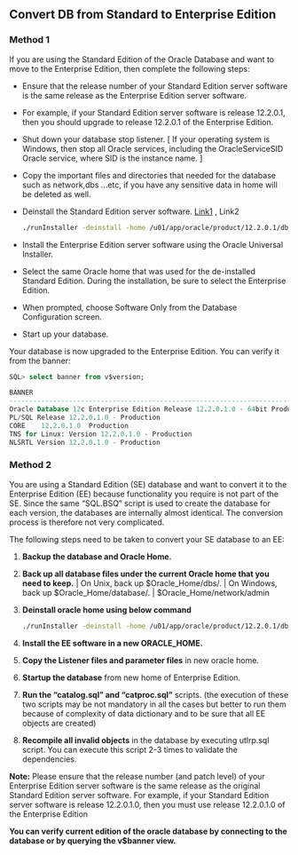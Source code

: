 ## Convert DB from Standard to Enterprise Edition

### Method 1

If you are using the Standard Edition of the Oracle Database and want to move to the Enterprise Edition, then complete the following steps:

* Ensure that the release number of your Standard Edition server  software is the same release as the Enterprise Edition server software.

* For example, if your Standard Edition server software is release  12.2.0.1, then you should upgrade to release 12.2.0.1 of the Enterprise  Edition.

- Shut down your database stop listener. [ If your operating system is Windows, then stop all Oracle services,  including the OracleServiceSID Oracle service, where SID is the instance name. ]
- Copy the important files and directories that needed for the database such as network,dbs ...etc, if you have any sensitive data in home will be deleted as well.

- Deinstall the Standard Edition server software. [Link1](https://docs.oracle.com/en/database/oracle/oracle-database/12.2/ladbi/oracle-deinstallation-tool-deinstall.html#GUID-71E860C5-4E1E-4D2F-AFD1-141709A172C0) , Link2

  ```bash
  ./runInstaller -deinstall -home /u01/app/oracle/product/12.2.0.1/db_1/
  ```

- Install the Enterprise Edition server software using the Oracle Universal Installer.

- Select the same Oracle home that was used for the de-installed  Standard Edition. During the installation, be sure to select the  Enterprise Edition.

- When prompted, choose Software Only from the Database Configuration screen.

- Start up your database.

Your database is now upgraded to the Enterprise Edition.
 You can verify it from the banner:

```sql
SQL> select banner from v$version;

BANNER
--------------------------------------------------------------------------------
Oracle Database 12c Enterprise Edition Release 12.2.0.1.0 - 64bit Production
PL/SQL Release 12.2.0.1.0 - Production
CORE	12.2.0.1.0	Production
TNS for Linux: Version 12.2.0.1.0 - Production
NLSRTL Version 12.2.0.1.0 - Production

```



### Method 2

You are using a Standard Edition (SE) database and want to convert  it to the Enterprise Edition (EE) because functionality you require is  not part of the SE. Since the same “SQL.BSQ” script is used to create  the database for each version, the databases are internally almost  identical. The conversion process is therefore not very complicated.

The following steps need to be taken to convert your SE database to an EE:

1. **Backup the database and Oracle Home.**

2. **Back up all database files under the current Oracle home that you need to keep.**
   | On Unix, back up $Oracle_Home/dbs/.
   | On Windows, back up $Oracle_Home/database/.
   | $Oracle_Home/network/admin

3. **Deinstall oracle home using below command**

   ```bash
   ./runInstaller -deinstall -home /u01/app/oracle/product/12.2.0.1/db_1/
   ```

4. **Install the EE software in a new ORACLE_HOME.**

5. **Copy the Listener files and parameter files** in new oracle home.

6. **Startup the database** from new home of Enterprise Edition.

7. **Run the “catalog.sql” and “catproc.sql”** scripts.  (the execution of these two scripts may be not mandatory in all the  cases but better to run them because of complexity of data dictionary  and to be sure that all EE objects are created)

8. **Recompile all invalid objects** in the database by executing utlrp.sql script. You can execute this script 2-3 times to validate the dependencies.

**Note:** Please ensure that the release number (and patch level) of your  Enterprise Edition server software is the same release as the original  Standard Edition server software.
For example, if your Standard  Edition server software is release 12.2.0.1.0, then you must use release  12.2.0.1.0 of the Enterprise Edition

**You can verify current edition of the oracle database by connecting to the database or by querying the v$banner view.**








